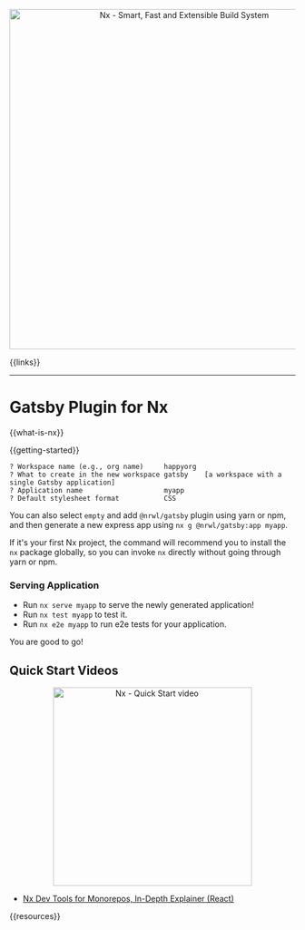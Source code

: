 <p style="text-align: center;"><img src="https://raw.githubusercontent.com/nrwl/nx/master/images/nx-gatsby.png" width="600" alt="Nx - Smart, Fast and Extensible Build System"></p>

{{links}}

<hr>

# Gatsby Plugin for Nx

{{what-is-nx}}

{{getting-started}}

```
? Workspace name (e.g., org name)     happyorg
? What to create in the new workspace gatsby    [a workspace with a single Gatsby application]
? Application name                    myapp
? Default stylesheet format           CSS
```

You can also select `empty` and add `@nrwl/gatsby` plugin using yarn or npm, and then generate a new express app using `nx g @nrwl/gatsby:app myapp`.

If it's your first Nx project, the command will recommend you to install the `nx` package globally, so you can invoke `nx` directly without going through yarn or npm.

### Serving Application

- Run `nx serve myapp` to serve the newly generated application!
- Run `nx test myapp` to test it.
- Run `nx e2e myapp` to run e2e tests for your application.

You are good to go!

## Quick Start Videos

<a href="https://www.youtube.com/watch?v=E188J7E_MDU" target="_blank">
<p style="text-align: center;"><img src="https://raw.githubusercontent.com/nrwl/nx/master/images/nx-react-video.png" width="350" alt="Nx - Quick Start video"></p>
</a>

- [Nx Dev Tools for Monorepos, In-Depth Explainer (React)](https://www.youtube.com/watch?v=jCf92IyR-GE)

{{resources}}
